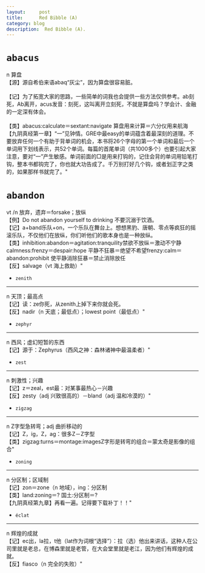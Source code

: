 ```yaml
---
layout:     post
title:      Red Bibble (A)
category: blog
description:  Red Bibble (A).
---
```


# `abacus`
n 算盘<br />【源】源自希伯来语abaq“灰尘”，因为算盘很容易脏。<br /><br />【记】为了拓宽大家的思路，一些简单的词我也会提供一些方法仅供参考。ab刻死，Ab离开，acus发音：刻死，这叫离开立刻死，不就是算盘吗？学会计、金融的一定深有体会。<br /><br />【类】abacus:calculate＝sextant:navigate   算盘用来计算＝六分仪用来航海<br />【九阴真经第一章】“一”见钟情。GRE中最easy的单词蕴含着最深刻的道理。不要放弃任何一个有助于背单词的机会，本书将26个字母的第一个单词和最后一个单词用下划线表示，共52个单词。每篇的首尾单词（共1000多个）也要引起大家注意，要对“一”产生敏感。单词前面的□是用来打钩的，记住会背的单词用铅笔打钩，整本书都钩完了，你也就大功告成了。千万别打好几个钩，或者划正字之类的，如果那样书就完了。"

# `abandon`	
vt /n 放弃，遗弃＝forsake；放纵<br />【例】Do not abandon yourself to drinking 不要沉溺于饮酒。<br />【记】a+band乐队+on，一个乐队在舞台上。想想黑豹、唐朝、零点等疯狂的摇滚乐队，不仅他们在放纵，你们听他们的歌本身也是一种放纵。<br />【类】inhibition:abandon＝agitation:tranquility禁欲不放纵＝激动不宁静calmness:frenzy＝despair:hope  平静不狂暴＝绝望不希望frenzy:calm＝abandon:prohibit  使平静消除狂暴＝禁止消除放任<br />【反】salvage（vt 海上救助）"<br/>

+	`zenith`
--------------------------
n 天顶；最高点<br />【记】读：ze你死，从zenith上掉下来你就会死。<br />【反】nadir（n 天底；最低点）；lowest point（最低点）"<br/>

+	`zephyr`
--------------------------
n 西风；虚幻短暂的东西<br />【记】源于：Zephyrus（西风之神：森林诸神中最温柔者）"<br/>

+	`zest`
---------------------
n 刺激性；兴趣<br />【记】z＝zeal，est最：对某事最热心－兴趣<br />【反】zesty（adj 兴致很高的）－bland（adj 温和冷漠的）"<br/>

+	`zigzag`
---------------------
n Z字型急转弯；adj 曲折移动的<br />【记】Z，ig，Z，ag：很多Z－Z字型<br />【类】zigzag:turns＝montage:imagesZ字形是转弯的组合＝蒙太奇是影像的组合"<br/>

+	`zoning`
---------------------
n 分区制；区域制<br />【记】zon＝zone（n 地域），ing：分区制<br />【类】land:zoning＝?   国土:分区制＝?<br />【九阴真经第九章】再看一遍。记得要下载补丁！！"<br/>

+	`éclat`
---------------------
n 辉煌的成就<br />【记】ec出，la拉，t他（lat作为词根“选择”）：拉（选）他出来讲话，这种人在公司里就是老总，在博森里就是老管，在大会堂里就是老江，因为他们有辉煌的成就。<br />【反】fiasco（n 完全的失败）"<br/>
